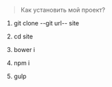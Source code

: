 > Как установить мой проект?

1. git clone --git url-- site

2. cd site

3. bower i

4. npm i

5. gulp